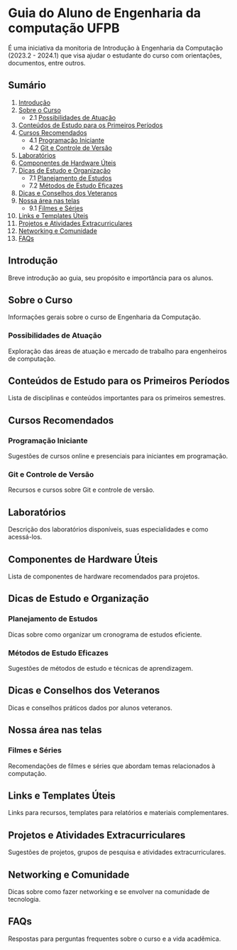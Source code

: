 # Guia do Aluno de Engenharia da computação UFPB
É uma iniciativa da monitoria de Introdução à Engenharia da Computação (2023.2 - 2024.1)  que visa ajudar o estudante do curso com orientações, documentos, entre outros.

## Sumário
1. [Introdução](#introdução)
2. [Sobre o Curso](#sobre-o-curso)
   - 2.1 [Possibilidades de Atuação](#possibilidades-de-atuacao)
3. [Conteúdos de Estudo para os Primeiros Períodos](#conteúdos-de-estudo-para-os-primeiros-períodos)
4. [Cursos Recomendados](#cursos-recomendados)
   - 4.1 [Programação Iniciante](#programação-iniciante)
   - 4.2 [Git e Controle de Versão](#git-e-controle-de-versao)
5. [Laboratórios](#laboratórios)
6. [Componentes de Hardware Úteis](#componentes-de-hardware-uteis)
7. [Dicas de Estudo e Organização](#dicas-de-estudo-e-organização)
   - 7.1 [Planejamento de Estudos](#planejamento-de-estudos)
   - 7.2 [Métodos de Estudo Eficazes](#métodos-de-estudo-eficazes)
8. [Dicas e Conselhos dos Veteranos](#dicas-e-conselhos-dos-veteranos)
9. [Nossa área nas telas](#nossa-área-nas-telas)
   - 9.1 [Filmes e Séries](#filmes-e-séries)
10. [Links e Templates Úteis](#links-e-templates-uteis)
11. [Projetos e Atividades Extracurriculares](#projetos-e-atividades-extracurriculares)
12. [Networking e Comunidade](#networking-e-comunidade)
13. [FAQs](#faqs)

## Introdução
Breve introdução ao guia, seu propósito e importância para os alunos.

## Sobre o Curso
Informações gerais sobre o curso de Engenharia da Computação.
### Possibilidades de Atuação
Exploração das áreas de atuação e mercado de trabalho para engenheiros de computação.

## Conteúdos de Estudo para os Primeiros Períodos
Lista de disciplinas e conteúdos importantes para os primeiros semestres.

## Cursos Recomendados
### Programação Iniciante
Sugestões de cursos online e presenciais para iniciantes em programação.
### Git e Controle de Versão
Recursos e cursos sobre Git e controle de versão.

## Laboratórios
Descrição dos laboratórios disponíveis, suas especialidades e como acessá-los.

## Componentes de Hardware Úteis
Lista de componentes de hardware recomendados para projetos.

## Dicas de Estudo e Organização
### Planejamento de Estudos
Dicas sobre como organizar um cronograma de estudos eficiente.
### Métodos de Estudo Eficazes
Sugestões de métodos de estudo e técnicas de aprendizagem.

## Dicas e Conselhos dos Veteranos
Dicas e conselhos práticos dados por alunos veteranos.

## Nossa área nas telas
### Filmes e Séries
Recomendações de filmes e séries que abordam temas relacionados à computação.

## Links e Templates Úteis
Links para recursos, templates para relatórios e materiais complementares.

## Projetos e Atividades Extracurriculares
Sugestões de projetos, grupos de pesquisa e atividades extracurriculares.

## Networking e Comunidade
Dicas sobre como fazer networking e se envolver na comunidade de tecnologia.

## FAQs
Respostas para perguntas frequentes sobre o curso e a vida acadêmica.

